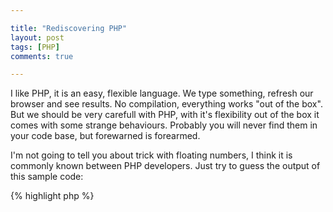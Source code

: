 ```yaml
---

title: "Rediscovering PHP"
layout: post
tags: [PHP]
comments: true

---
```


I like PHP, it is an easy, flexible language. We type something, refresh our browser and see results. No 
compilation, everything works "out of the box". But we should be very carefull with PHP, with it's 
flexibility out of the box it comes with some strange behaviours. Probably you will never find them in
your code base, but forewarned is forearmed.

I'm not going to tell you about trick with floating numbers, I think it is commonly known between PHP
developers. Just try to guess the output of this sample code:

{% highlight php %}
<?php

echo (int) ((0.1 + 0.7) * 10);
{% endhighlight %}

## References

When we unset the reference, we only break the binding between variable's name and variable's content. This
does not mean that variable's content will be destroyed.

{% highlight php %}
<?php

$foo = 'bar';
$baz = &$foo;
unset($foo);

echo $baz; // 'bar'
{% endhighlight %}

In the example above variable *$baz* still contains reference to *bar* content. PHP will remove this content
only after all references will be destroyed.

## Unset

Let's continue our research in *unset* operator. PHP manual says: *"unset() destroys the specified variables".* 
Very clear, yes? But it becomes very tricky, when it is used inside a user function.

### Globalized variable

If we unset a globalized variable inside a function, only the local variable is destroyed. The variable in 
the calling environment will retain the same value as before unset() was called.

{% highlight php %}
<?php

function destroy_val() 
{
    global $val;
    unset($val);
}

$val = 'test';
destroy_val($val);
echo $val(); // test

{% endhighlight %}

If we want to unset a global variable we should use *$GLOBALS* array:

{% highlight php %}
<?php

function destroy_val() 
{
    unset($GLOBALS['val']);
}
{% endhighlight %}

### Variable passed by reference.

Here is some code sample:

{% highlight php %}
<?php 

function foo(&$bar) 
{
    unset($bar);
    $bar = 'baz';
}

$bar = 'test';
echo $bar, "\n"; // test

foo($bar);
echo $bar, "\n"; // ?

{% endhighlight %}
What do you think about the value of *$bar* variable? We know that when we pass arguments by reference into a
function, these variables may change their values in the parent scope. But what about *unset()* call?

It turnes out that PHP will destroy only a local variable, a parent scope will not be touched. The variable in
the calling environment will be the same as before *unset()* call. The output of the above code sample will
be:

{% highlight python %}
test
test
{% endhighlight %}

### Static variables

What do we know about static variables? They save their values between function calls. But what if we unset 
a static variable?

{% highlight php %}
<?php

function foo()
{
    static $bar = 1;
    $bar ++;

    echo "Before:", $bar, ", ";
    unset($bar);

    $bar = 'test';
    echo "after:", $bar, "\n";
}

foo();
foo();
foo();
{% endhighlight %}

Here PHP will destroy a variable only in the context of the rest of a function.

{% highlight python %}
Before unset: 1, after: test
Before unset: 2, after: test
Before unset: 3, after: test
{% endhighlight %}

## Switch

*Switch* operator is the basics. When we learned PHP  we also learned *switch* opeator and it's behaviour.

{% highlight php %}
<?php

$a = 'foo';

switch($a) {
    default: echo 'default'; break;
    case 'foo': echo 'foo'; break;
    case 'bar': echo 'bar'; break;
    case 'baz': echo 'baz'; break;
}
{% endhighlight %}

What is the output? From the manual we know about *default* section that *... this case matches anything that wasn't matched by the other cases*. 
It is also written that *It is important to understand how the switch statement is executed in order to avoid mistakes. The switch statement executes line by line (actually, statement by statement)*.
But it turnes out that not always in order line by line. *Default* block will be executed the last, even it is on the 
first line. So the output will be ``foo``. 

## Strings increment/decrement

Eveything is clear when we use increment/decrement with numbers. Just add or sub 1 from the number. And what if 
we use strings?

{% highlight php %}
<?php

$string = 'string';
echo ++$string, "\n"; 

$string = 'aa';
echo $string, "\n";

$string = 'zz';
echo $string, "\n";

$string = '12';
echo $string, "\n";

$string = 'string';
echo --$string, "\n";

$string = '12';
echo --$string, "\n";

{% endhighlight %}

The output of this code is very interesting.

{% highlight python %}
strinh
ab
aaa
13
string
11
{% endhighlight %}

When we have a number which is represented as a string, the logic is clear. Something strange happens with
other strings. And it is impossible to guess the result without reading manual. PHP follows Perl's rules when dealing 
with arithmetic operations on character variables. Another words you should consider characters as their ASCII codes.
And one notice here, that they cannot be decremented. 

## Ternary Operator

Imagine that you work with a legacy code and you have found something like this:

{% highlight php %}
<?php

echo (true?'true':false?'t':'f');
{% endhighlight %}

A stack of ternary expressions. What result do you expect to see? True? If so, you are wrong. When you stack ternary expressions they are 
evaluated from left to right. Let's be more verbous in the previous example.

{% highlight php %}
<?php

echo ((true ? 'true' : false) ? 't' : 'f');
{% endhighlight %}

Parentheses help now to unserstand how stack of ternary expressions works. Now it's clear that the output will be ``t``.

## Conclusion
Ofcourse you can say that you will never write such code, and you are right. Here we have a set of bad practices. 
But no one is safe from the legacy code and you should be prepared to understand how PHP behaves in such situations.

